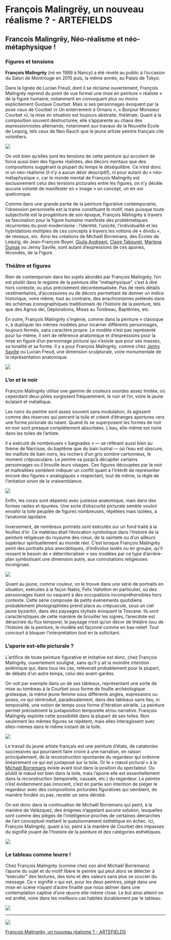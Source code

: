 # François Malingrëy, un nouveau réalisme ? - ARTEFIELDS
## Francois Malingrëy, Néo-réalisme et néo-métaphysique !

### Figures et tensions

**François Malingrëy** (né en 1989 à Nancy) a été révélé au public à l’occasion du Salon de Montrouge en 2015 puis, la même année, au Palais de Tokyo.

Dans la lignée de Lucian Freud, dont il se réclame ouvertement, François Malingrëy reprend du point de vue formel une mise en peinture « réaliste » de la figure humaine, notamment en convoquant plus ou moins explicitement Gustave Courbet. Mais si ses personnages évoquent par la pose ceux de Courbet (« Un enterrement à Ornans », « Bonjour Monsieur Courbet »), la mise en situation est toujours abstraite, théâtrale. Quant à la composition souvent déstructurée, elle s’apparente au chaos des expressionnistes allemands, notamment aux travaux de la Nouvelle École de Leipzig, tels ceux de Neo Rauch que le jeune artiste peintre français cite volontiers.

![](francois-malingrey/francois-malingreypaintingneo-realismcourbetpalais-de-tokyoparis.jpg)

On voit bien qu’elles sont les tensions de cette peinture qui accolent de force aussi bien des figures réalistes, des décors mentaux que des compositions suggérant la plupart du temps le déséquilibre. Ce n’est donc ni un néo-réalisme (il n’y a aucun désir descriptif), ni pour autant du « néo-métaphysique », car le monde mental de François Malingrëy est exclusivement celui des tensions picturales entre les figures, on n’y décèle aucune volonté de manifester en « image » un concept, un en-soi quelconque.

Comme dans une grande partie de la peinture figurative contemporaine, l’obsession personnelle est la trame constituant le motif, mais puisque toute subjectivité est la progéniture de son époque, François Malingrëy à travers sa fascination pour la figure humaine manifeste des problématiques récurrentes du post-modernisme : l’identité, l’unicité, l’individualité et les hybridations multiples de ces concepts à travers les notions de « dividu », de réseaux, etc. Ainsi les créations de Michaël Borremans, des Écoles de Leipzig, de Jean-François Boyer, [Giulia Andreani](https://www.artefields.net/giulia-andreani-mythes-et-histoire/), [Claire Tabouret](https://www.artefields.net/claire-tabouret-collection-lambert/), [Marlene Dumas](https://www.artefields.net/marlene-dumas-figure-et-figures/) ou Jenny Saville, sont autant d’expressions de ces apories, fécondes, de la Figure.

### Théâtre et figures

Rien de contemporain dans les sujets abordés par François Malingrëy, l’on est plutôt dans le registre de la peinture dite “métaphysique”, c’est à dire hors contexte, ou plus précisément décontextualisée. Pas de réels détails vestimentaires, d’accessoires ou de décors permettant de donner un indice historique, voire même, tout au contraire, des anachronismes prélevés dans les schémas iconographiques traditionnels de l’histoire de la peinture, tels que des Agnus dei, Déplorations, Mises au Tombeau, Baptêmes, etc.

En outre, François Malingrëy s’ingénie, comme dans la peinture « classique », à dupliquer les mêmes modèles pour incarner différents personnages, toujours fermés, sans caractère propre. Le modèle n’est pas représenté pour lui-même, il sert de référence anatomique et d’expressions pour la mise en figure d’un personnage pictural qui n’existe que pour ses masses, sa tonalité et sa forme. Il y a pour François Malingrëy, comme chez [Jenny Saville](https://www.artefields.net/jenny-saville/) ou Lucian Freud, une dimension sculpturale, voire monumentale de la représentation anatomique.

![](francois-malingrey/francois-malingrey_painting.jpg)

### L’or et le noir

François Malingrëy utilise une gamme de couleurs sourdes assez limitée, où cependant deux pôles surgissent fréquemment, le noir et l’or, voire le jaune éclatant et métallique.

Les noirs du peintre sont assez souvent sans modulation, ils agissent comme des réserves qui percent la toile et créent d’étranges apertures vers une forme picturale du néant. Quand ils se superposent les formes de noir en noir sont presque complètement absorbées. L’eau, elle-même est noire dans les toiles de l’artiste.

Il a exécuté de nombreuses « baignades » — se référant aussi bien au thème de Narcisse, du baptême que du bain lustral — où l’eau est obscure, les maillots de bain noirs, les rochers d’un gris sombre cartonneux, le moment crépusculaire. Le peintre va jusqu’à décapiter certains personnages ou il brouille leurs visages. Ces figures découpées par le noir et maltraitées semblent indiquer un conflit quant à l’intérêt de représenter encore des figures « analogiques » respectant, tout de même, la règle de l’imitation sinon de la vraisemblance.

![](francois-malingrey/francois-malingrey_painting_baignade_narcisse.jpg)

Enfin, les corps sont dépeints avec justesse anatomique, mais dans des formes raides et épurées. Une sorte d’obscurité picturale semble vouloir envahir la toile peuplée de figures nombreuses, répétées mais isolées, à l’anatomie lapidaire.

Inversement, de nombreux portraits sont exécutés sur un fond traité à la feuilles d’or. Ce matériau était l’évocation symbolique dans l’histoire de la peinture religieuse du royaume des cieux, de la sainteté ou d’un ailleurs supérieur spirituellement au monde réel. C’est lorsque François Malingrëy peint des portraits plus anecdotiques, d’individus isolés ou en groupe, qu’il ressent le besoin de « déterritorialiser » ses modèles par ce type d’arrière-plan symbolisant une dimension autre, aux connotations religieuses incongrues.

![](francois-malingrey/francois-malingrey_painting_gold_heaven.jpg)

Quant au jaune, comme couleur, on le trouve dans une série de portraits en situation, exécutés à la façon Nabis, Felix Vallotton en particulier, où des personnages lisent ou vaquent à des occupations incompréhensibles hors contexte. Cette série composée de petits événements quotidiens probablement photographiées prend place au crépuscule, sous un ciel jaune byzantin, dans des paysages stylisés évoquant la Toscane. Ils sont caractéristiques de cette manière de brouiller les signes, l’anecdote est déracinée du flux temporel, le paysage n’est qu’un décor de théâtre issu de l’histoire de la peinture, le modèle est façonné comme en bas-relief. Tout concourt à bloquer l’interprétation tout en la sollicitant.

### L’aporie est-elle picturale ?

L’artifice de toute peinture figurative et imitative est donc, chez François Malingrëy, ouvertement souligné, sans qu’il y ait la moindre intention polémique qui, dans tous les cas, relèverait probablement pour la plupart, de débats d’un autre temps, celui des avant-gardes.

On voit par exemple dans un de ses tableaux, représentant une sorte de mise au tombeau à la Courbet sous forme de fouille archéologique grotesque, la même jeune femme sous différents angles, expressions ou poses, ce qui réintroduit, paradoxalement, dans des tableaux sans lieu, ni temporalité, une notion de temps sous forme d’itération sérielle. La peinture permet précisément la juxtaposition temporelle et/ou narrative. François Malingrëy exploite cette possibilité dans la plupart de ses toiles. Non seulement les mêmes figures se répètent, mais elles interagissent avec elles-mêmes dans le même instant de la toile.

![](francois-malingrey/francois-malingrey_painting-6.jpg)

Le travail du jeune artiste français est une peinture d’états, de catatonies successives qui pourraient faire croire à une narration, en raison principalement, de la reconstruction spontanée du regardeur qui ordonne linéairement ce qui est juxtaposé sur la toile. Or le « nœud pictural » à la [Michaël Borremans](https://www.artefields.net/michael-borremans-art-disruptif/) existe avant tout dans la position du spectateur. Ou plutôt le nœud est bien dans la toile, mais l’aporie elle est essentiellement dans la reconstruction (temporelle, causale, etc.) du regardeur. Le peintre n’est évidemment pas innocent, c’est en partie son intention de piéger le regardeur avec des compositions picturales figuratives qui semblent, de manière fondée ou pas, receler un sens dérobé.

On est donc dans la continuation de Michaël Borremans qui peint, à la manière de Velázquez, des énigmes n’appelant aucune solution, lesquelles sont comme des pièges de l’intelligence proches de certaines démarches de l’art conceptuel mettant le questionnement esthétique en échec. Ici, François Malingrëy, quant à lui, peint à la manière de Courbet des impasses du signifié jouant de l’histoire de la peinture et des catégories esthétiques.

![](francois-malingrey/francois-malingrey_painting-7.jpg)

### Le tableau comme leurre !

Chez François Malingrëy (comme chez son aîné Michaël Borremans) l’aporie du sujet et du motif libère le peintre qui peut alors se délecter à “exécuter” des textures, des tons et des valeurs sans plus se soucier du message. Ce « signifié » qui est, pour les deux peintres, piégé dans une mise en scène n’ayant d’autre finalité que nous abîmer dans une contemplation captive d’une œuvre elle-même close. Le but ainsi atteint on est arrêté, voire dans les meilleurs cas habités durablement par le tableau.

![](francois-malingrey/francois-malingrey_painting-9.jpg)

---

![](francois-malingrey/francois-malingreypaintingneo-realismcourbetpalais-de-tokyoparis2015exhibtionindd.jpg) 
 

[François Malingrëy, un nouveau réalisme ? - ARTEFIELDS](https://www.artefields.net/francois-malingrey/)